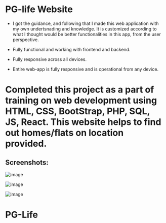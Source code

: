 # PG-life Website

- I got the guidance, and following that I made this web application with my own undertsnading and knowledge. It is customized according to what I thought would be better functionalities in this app, from the user perspective.
  
- Fully functional and working with frontend and backend.
  
- Fully responsive across all devices.
  
- Entire web-app is fully responsive and is operational from any device.

# Completed this project as a part of training on web development using HTML, CSS, BootStrap, PHP, SQL, JS, React. This website helps to find out homes/flats on location provided.

## Screenshots:

![image](https://github.com/Tejas-warade/PG-Life-Website-Internshala/assets/108890932/b5859d9c-99ea-4852-8576-cca8203ac96d)

![image](https://github.com/Tejas-warade/PG-Life-Website-Internshala/assets/108890932/d5a90dc4-69f6-4467-8ee7-b6674dbc3fce)

![image](https://github.com/Tejas-warade/PG-Life-Website-Internshala/assets/108890932/298587a8-bd97-45c4-a244-139a210636be)
# PG-Life 

